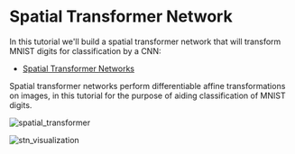 # Spatial Transformer Network

In this tutorial we'll build a spatial transformer network that will transform MNIST
digits for classification by a CNN:

* [Spatial Transformer Networks](https://proceedings.neurips.cc/paper/2015/hash/33ceb07bf4eeb3da587e268d663aba1a-Abstract.html)

Spatial transformer networks perform differentiable affine transformations on images, in this tutorial for the purpose of aiding classification of MNIST digits.

![spatial_transformer](https://pytorch.org/tutorials/_images/stn-arch.png)


![stn_visualization]("/images/stn_example.png")
